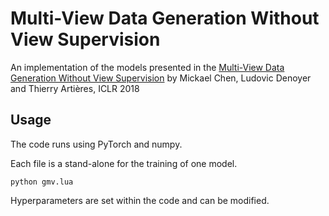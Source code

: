 # Multi-View Data Generation Without View Supervision
An implementation of the models presented in the  [Multi-View Data Generation Without View Supervision](https://openreview.net/forum?id=ryRh0bb0Z) by Mickael Chen, Ludovic Denoyer and Thierry Artières, ICLR 2018


## Usage

The code runs using PyTorch and numpy.

Each file is a stand-alone for the training of one model.
```
python gmv.lua
```

Hyperparameters are set within the code and can be modified.
